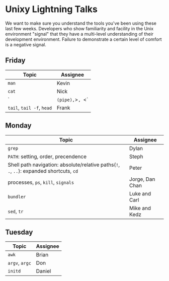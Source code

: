 # Unixy Lightning Talks

We want to make sure you understand the tools you've been using these last few
weeks.  Developers who show familiarity and facility in the Unix environment
"signal" that they have a multi-level understanding of their development
environment.  Failure to demonstrate a certain level of comfort is a negative
signal.

## Friday

Topic | Assignee
----- | --------
`man` | Kevin
`cat` | Nick
`|` (pipe), `>`, `<`|  Hailey, Clifton
`tail`, `tail -f`, `head` | Frank

## Monday

Topic | Assignee
----- | --------
`grep` |Dylan
`PATH`: setting, order, precendence |  Steph
Shell path navigation: absolute/relative paths(`!`, `.`, `..`): expanded shortcuts, `cd` | Peter
processes, `ps`, `kill`, `signals` |  Jorge, Dan Chan
`bundler` | Luke and Carl
`sed`, `tr` | Mike and Kedz

## Tuesday

Topic | Assignee
----- | --------
`awk` | Brian
`argv`, `argc` | Don
`initd` | Daniel
